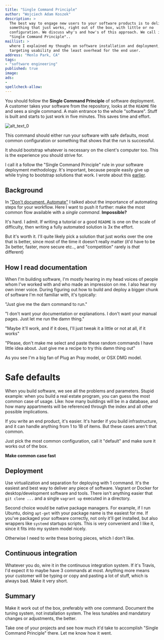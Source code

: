 ```yaml
---
title: "Single Command Principle"
author: "Wojciech Adam Koszek"
description: >
  The best way to engage new users to your software products is to deliver
  something that just works, right out of the box, with little or no
  configuration. We discuss why's and how's of this approach. We call it
  "Single Command Principle"..
maillist: >
  where I explained my thoughs on software installation and deployment,
  targeting usability and the least overhead for the end user.
address: "Menlo Park, CA"
tags:
- "software engineering"
published: true
image: 
ads:
-
spellcheck-allow:
---
```


You should follow the **Single Command Principle** of software deployment.
A customer takes your software from the repository, looks at the `README`
file and sees a single command. A main entrance to the whole "software".
Stuff is built and starts to just work in five minutes. This saves time and
effort.

![alt_text_0](/img/2017-04-29-single-command-principle/ales-krivec-2859_10p.jpg "Image_text_0")

This command should either run your software with safe defaults, most common
configuration or something that shows that the run is successful.

It should bootstrap whatever is necessary on the client's computer too.
This is the experience you should strive for.

I call it a follow the "Single Command Principle" rule in your software
deployment methodology.
It's important, because people easily give up while trying to bootstrap
solutions that work. I wrote about this
[earlier](https://www.koszek.com/blog/2015/08/26/how-do-you-evaluate-new-technologies/).

## Background

In ["Don't document. Automate"](https://www.koszek.com/blog/2016/04/11/dont-document-automate/)
I talked about the importance of
automating steps for your workflow. Here I want to push it further: make the
most common flow available with a *single command*. **Impossible?**

It's hard. I admit. If writing a tutorial or a good `README` is one on the
scale of difficulty, then writing a fully automated solution is 3x the
effort.

But it's worth it. I'll quite likely pick a solution that just works over
the one that is better, since most of the time it doesn't really matter
(it'd have to be 3x better, faster, more secure etc.., and "competition"
rarely is *that* different)

## How I read documentation

When I'm building software, I'm mostly hearing in my head voices of people
whom I've worked with and who made an impression on me. I also hear my own
inner voice. During figuring out how to build and deploy a bigger chunk of
software I'm not familiar with, it's typically:

"Just give me the darn command to run."

"I don't want your documentation or explanations. I don't want your manual pages.
Just let me run the damn thing."

"Maybe it'll work, and if it does, I'll just tweak it a little or not at
all, if it works"

"Please, don't make me select and paste these random commands I have little idea
about. Just give me a recipe to try this damn thing out"

As you see I'm a big fan of Plug an Pray model, or OSX DMG model.

# Safe defaults

When you build software, we see all the problems and parameters. Stupid
example: when you build a real estate program, you can guess the most common
case of usage. Like: how many
buildings will be in a database, and how many appartments will be referenced
through the index and all other possible implications.

If you write an end product, it's easier. It's harder if you build
infrastructure, and it can handle anything from 1 to 1B of items. But these
cases aren't that common.

Just pick the most common configuration, call it "default" and make sure it works out
of the box.

**Make common case fast**

## Deployment

Use virtualization and separation for deploying with 1 command. It's the
easiest and best way to deliver any piece of software. Vagrant or Docker for
desktop/development software and tools.  There isn't anything easier that
`git clone ...` and a single `vagrant up` executed in a directory.

Second choice would be native package managers. For
example, if I run Ubuntu, doing `apt-get` with your package name is the
easiest for me. If you've packaged your software correctly, not only it'll
get installed, but also wrappers like `systemd` startups scripts. This is
very convenient and I like it, since it fits into my system model nicely.

Otherwise I need to write these boring pieces, which I don't like.

## Continuous integration

Whatever you do, wire it in the continuous integration system.
If it's Travis, I'd expect it to maybe have 3 commands at most.
Anything more means your customer will be typing or copy and pasting a lot
of stuff, which is always bad. Make it very short.

## Summary

Make it work out of the box, preferably with one command. Document the
tuning system, not installation system. The less tunables and mandatory
changes or adjustments, the better.

Take one of your projects and see how much it'd take to accomplish "Single
Command Principle" there. Let me know how it went.
